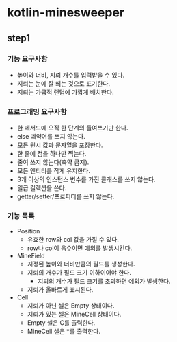 # kotlin-minesweeper
## step1
### 기능 요구사항
- 높이와 너비, 지뢰 개수를 입력받을 수 있다.
- 지뢰는 눈에 잘 띄는 것으로 표기한다.
- 지뢰는 가급적 랜덤에 가깝게 배치한다.
### 프로그래밍 요구사항
- 한 메서드에 오직 한 단계의 들여쓰기만 한다.
- else 예약어를 쓰지 않는다.
- 모든 원시 값과 문자열을 포장한다.
- 한 줄에 점을 하나만 찍는다.
- 줄여 쓰지 않는다(축약 금지).
- 모든 엔티티를 작게 유지한다.
- 3개 이상의 인스턴스 변수를 가진 클래스를 쓰지 않는다.
- 일급 컬렉션을 쓴다.
- getter/setter/프로퍼티를 쓰지 않는다.
### 기능 목록
- Position
    - 유효한 row와 col 값을 가질 수 있다.
    - row나 col이 음수이면 예외를 발생시킨다.
- MineField
    - 지정된 높이와 너비만큼의 필드를 생성한다.
    - 지뢰의 개수가 필드 크기 이하이어야 한다.
      - 지뢰의 개수가 필드 크기를 초과하면 예외가 발생한다.
    - 지뢰가 올바르게 표시된다.
- Cell
    - 지뢰가 아닌 셀은 Empty 상태이다.
    - 지뢰가 있는 셀은 MineCell 상태이다.
    - Empty 셀은 C를 출력한다.
    - MineCell 셀은 *를 출력한다.

